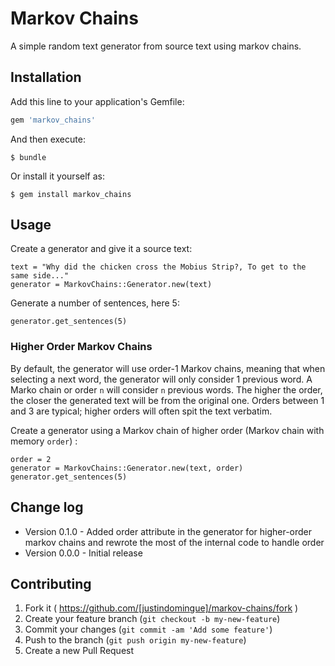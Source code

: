 # Markov Chains

A simple random text generator from source text using markov chains.

## Installation

Add this line to your application's Gemfile:

```ruby
gem 'markov_chains'
```

And then execute:

    $ bundle

Or install it yourself as:

    $ gem install markov_chains

## Usage

Create a generator and give it a source text:

    text = "Why did the chicken cross the Mobius Strip?, To get to the same side..."
    generator = MarkovChains::Generator.new(text)

Generate a number of sentences, here 5:

    generator.get_sentences(5)

### Higher Order Markov Chains

By default, the generator will use order-1 Markov chains, meaning that when selecting a next word, the generator will only consider 1 previous word. A Marko chain or order `n` will consider `n` previous words. The higher the order, the closer the generated text will be from the original one. Orders between 1 and 3 are typical; higher orders will often spit the text verbatim.

Create a generator using a Markov chain of higher order (Markov chain with memory `order`) :
    
    order = 2
    generator = MarkovChains::Generator.new(text, order)
    generator.get_sentences(5)

## Change log

* Version 0.1.0 - Added order attribute in the generator for higher-order markov chains and rewrote the most of the internal code to handle order
* Version 0.0.0 - Initial release

## Contributing

1. Fork it ( https://github.com/[justindomingue]/markov-chains/fork )
2. Create your feature branch (`git checkout -b my-new-feature`)
3. Commit your changes (`git commit -am 'Add some feature'`)
4. Push to the branch (`git push origin my-new-feature`)
5. Create a new Pull Request
